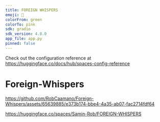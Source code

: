 ```yaml
---
title: FOREIGN WHISPERS
emoji: 🚀
colorFrom: green
colorTo: pink
sdk: gradio
sdk_version: 4.8.0
app_file: app.py
pinned: false
---
```



Check out the configuration reference at https://huggingface.co/docs/hub/spaces-config-reference

# Foreign-Whispers




https://github.com/RobCaamano/Foreign-Whispers/assets/65639885/e373b174-bbe4-4a35-ab07-fac2714fdf64

https://huggingface.co/spaces/Samin-Rob/FOREIGN-WHISPERS

